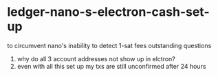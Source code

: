 # ledger-nano-s-electron-cash-set-up
to circumvent nano's inability to detect 1-sat fees
outstanding questions
1) why do all 3 account addresses not show up in elctron?
2) even with all this set up my txs are still unconfirmed after 24 hours

